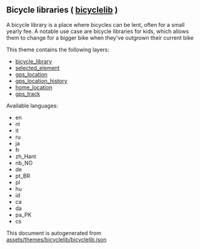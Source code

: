 [//]: # (WARNING: this file is automatically generated. Please find the sources at the bottom and edit those sources)

 Bicycle libraries ( [bicyclelib](https://mapcomplete.osm.be/bicyclelib) ) 
---------------------------------------------------------------------------



A bicycle library is a place where bicycles can be lent, often for a small yearly fee. A notable use case are bicycle libraries for kids, which allows them to change for a bigger bike when they've outgrown their current bike

This theme contains the following layers:



  - [bicycle_library](../Layers/bicycle_library.md)
  - [selected_element](../Layers/selected_element.md)
  - [gps_location](../Layers/gps_location.md)
  - [gps_location_history](../Layers/gps_location_history.md)
  - [home_location](../Layers/home_location.md)
  - [gps_track](../Layers/gps_track.md)


Available languages:



  - en
  - nl
  - it
  - ru
  - ja
  - fr
  - zh_Hant
  - nb_NO
  - de
  - pt_BR
  - pl
  - hu
  - id
  - ca
  - da
  - pa_PK
  - cs
 

This document is autogenerated from [assets/themes/bicyclelib/bicyclelib.json](https://github.com/pietervdvn/MapComplete/blob/develop/assets/themes/bicyclelib/bicyclelib.json)

